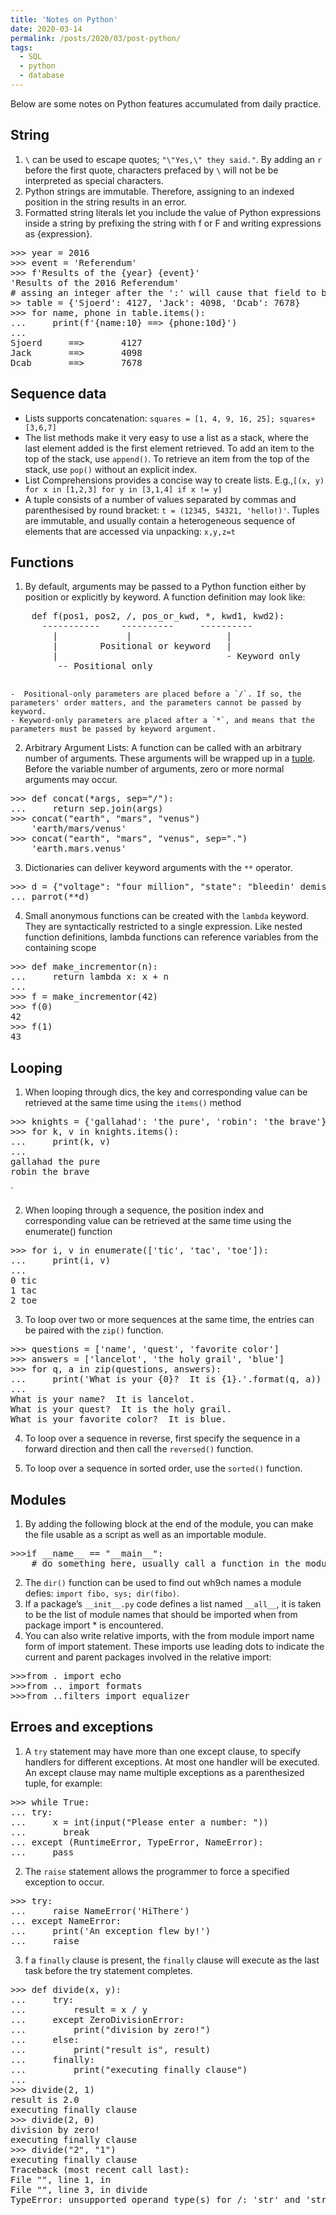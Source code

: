 ```yaml
---
title: 'Notes on Python'
date: 2020-03-14
permalink: /posts/2020/03/post-python/
tags:
  - SQL
  - python
  - database
---
```

Below are some notes on Python features accumulated from daily practice.

## String

   1. `\` can be used to escape quotes; `"\"Yes,\" they said."`. By adding an `r` before the first quote, characters prefaced by `\` will not be be interpreted as special characters.
   2. Python strings are immutable. Therefore, assigning to an indexed position in the string results in an error.
   3. Formatted string literals let you include the value of Python expressions inside a string by prefixing the string with f or F and writing expressions as {expression}.
<pre>
>>> year = 2016
>>> event = 'Referendum'
>>> f'Results of the {year} {event}'
'Results of the 2016 Referendum'
# assing an integer after the ':' will cause that field to be a minimum number of characters wide. 
>> table = {'Sjoerd': 4127, 'Jack': 4098, 'Dcab': 7678}
>>> for name, phone in table.items():
...     print(f'{name:10} ==> {phone:10d}')
...
Sjoerd     ==>       4127
Jack       ==>       4098
Dcab       ==>       7678
</pre>


## Sequence data
   - Lists supports concatenation: `squares = [1, 4, 9, 16, 25]; squares+[3,6,7]`
   - The list methods make it very easy to use a list as a stack, where the last element added is the first element retrieved. To add an item to the top of the stack, use `append()`. To retrieve an item from the top of the stack, use `pop()` without an explicit index. 
   - List Comprehensions provides a concise way to create lists. E.g.,`[(x, y) for x in [1,2,3] for y in [3,1,4] if x != y]`
   - A tuple consists of a number of values separated by commas and parenthesised by round bracket: `t = (12345, 54321, 'hello!)'`. Tuples are immutable, and usually contain a heterogeneous sequence of elements that are accessed via unpacking: `x,y,z=t`


## Functions 

 1. By default, arguments may be passed to a Python function either by position or explicitly by keyword. A function definition may look like:
<pre>
	def f(pos1, pos2, /, pos_or_kwd, *, kwd1, kwd2):
	  -----------    ----------     ----------
	    |             |                  |
	    |        Positional or keyword   |
	    |                                - Keyword only
	     -- Positional only
 </pre>
    
    -  Positional-only parameters are placed before a `/`. If so, the parameters' order matters, and the parameters cannot be passed by keyword.
    - Keyword-only parameters are placed after a `*`, and means that the parameters must be passed by keyword argument.
 
 2.  Arbitrary Argument Lists: A function can be called with an arbitrary number of arguments. These arguments will be wrapped up in a [tuple](https://docs.python.org/3/tutorial/datastructures.html#tut-tuples). Before the variable number of arguments, zero or more normal arguments may occur.

<pre>
>>>	def concat(*args, sep="/"):
...		return sep.join(args)
>>>	concat("earth", "mars", "venus")
	'earth/mars/venus'
>>>	concat("earth", "mars", "venus", sep=".")
	'earth.mars.venus'
</pre>

3. Dictionaries can deliver keyword arguments with the `**` operator.
<pre>
>>>	d = {"voltage": "four million", "state": "bleedin' demised", "action": "VOOM"}
...	parrot(**d)
</pre>

4. Small anonymous functions can be created with the `lambda` keyword. They are syntactically restricted to a single expression. Like nested function definitions, lambda functions can reference variables from the containing scope
<pre>
>>> def make_incrementor(n):
...     return lambda x: x + n
...
>>> f = make_incrementor(42)
>>> f(0)
42
>>> f(1)
43
</pre>

## Looping

1. When looping through dics, the key and corresponding value can be retrieved at the same time using the `items()` method
<pre>
>>> knights = {'gallahad': 'the pure', 'robin': 'the brave'}
>>> for k, v in knights.items():
...     print(k, v)
...
gallahad the pure
robin the brave
</pre>`

2. When looping through a sequence, the position index and corresponding value can be retrieved at the same time using the enumerate() function
<pre>
>>> for i, v in enumerate(['tic', 'tac', 'toe']):
...     print(i, v)
...
0 tic
1 tac
2 toe
</pre>

3. To loop over two or more sequences at the same time, the entries can be paired with the `zip()` function.
<pre>
>>> questions = ['name', 'quest', 'favorite color']
>>> answers = ['lancelot', 'the holy grail', 'blue']
>>> for q, a in zip(questions, answers):
...     print('What is your {0}?  It is {1}.'.format(q, a))
...
What is your name?  It is lancelot.
What is your quest?  It is the holy grail.
What is your favorite color?  It is blue.
</pre>

4. To loop over a sequence in reverse, first specify the sequence in a forward direction and then call the `reversed()` function.

5. To loop over a sequence in sorted order, use the `sorted()` function.

## Modules

1. By adding the following block at the end of the module, you can make the file usable as a script as well as an importable module.
<pre>
>>>if __name__ == "__main__":
	# do something here, usually call a function in the module
</pre>
2. The `dir()` function can be used to find out wh9ch names a module defies: `import fibo, sys; dir(fibo)`. 
3. If a package’s `__init__.py` code defines a list named `__all__`, it is taken to be the list of module names that should be imported when from package import * is encountered.
4. You can also write relative imports, with the from module import name form of import statement. These imports use leading dots to indicate the current and parent packages involved in the relative import:
<pre>
>>>from . import echo
>>>from .. import formats
>>>from ..filters import equalizer
</pre>

## Erroes and exceptions

1. A `try` statement may have more than one except clause, to specify handlers for different exceptions. At most one handler will be executed. An except clause may name multiple exceptions as a parenthesized tuple, for example:
<pre>
>>> while True:
...	try:
...		x = int(input("Please enter a number: "))
...       break
...	except (RuntimeError, TypeError, NameError):
...		pass
</pre>

2. The `raise` statement allows the programmer to force a specified exception to occur.
<pre>
>>> try:
...     raise NameError('HiThere')
... except NameError:
...     print('An exception flew by!')
...     raise
</pre>

3. f a `finally` clause is present, the `finally` clause will execute as the last task before the try statement completes. 
<pre>
>>> def divide(x, y):
...     try:
...         result = x / y
...     except ZeroDivisionError:
...         print("division by zero!")
...     else:
...         print("result is", result)
...     finally:
...         print("executing finally clause")
...
>>> divide(2, 1)
result is 2.0
executing finally clause
>>> divide(2, 0)
division by zero!
executing finally clause
>>> divide("2", "1")
executing finally clause
Traceback (most recent call last):
File "<stdin>", line 1, in <module>
File "<stdin>", line 3, in divide
TypeError: unsupported operand type(s) for /: 'str' and 'str'
</pre>










